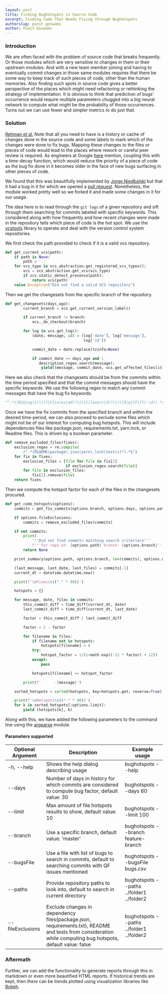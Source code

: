 ```yaml
---
layout: post
title: Finding Bughotspots in Source Code
excerpt: Finding Code That Needs Fixing through Bughotspots
authorslug: punit_goswami
author: Punit Goswami
---
```


### Introduction

We are often faced with the problem of source code that breaks frequently. Or those modules which are very sensitive to changes in them or their upstream modules. And with a new team member joining and having to eventually commit changes in those same modules requires that there be some way to keep track of such pieces of code, other than the human memories. Also finding such spots in source code gives a better perspective of the places which might need refactoring or rethinking the strategy of implementation.
It is obvious to think that prediction of bugs’ occurrence would require multiple parameters chugged into a big neural network to compute what might be the probability of those occurrences. Turns out we can use fewer and simpler metrics to do just that.

### Solution

[Rehman et al.](https://web.archive.org/web/20170706022036id_/http://earlbarr.com/publications/hitmiss.pdf) Note that all you need to have is a history or cache of changes done in the source code and some labels to mark which of the changes were done to fix bugs. Mapping these changes to the files or pieces of code would lead to the places where rework or careful peer review is required. As engineers at Google [here](​​http://google-engtools.blogspot.com/2011/12/bug-prediction-at-google.html) mention, coupling this with a time-decay function, which would reduce the priority of a piece of code as the bug fix done in it becomes older in the face of new bugs surfacing in other pieces of code.

We found that this was beautifully implemented by [Jorge Niedbalski](https://github.com/niedbalski/python-bugspots) but that it had a bug in it for which we opened a [pull request](https://github.com/niedbalski/python-bugspots). Nonetheless, the module worked pretty well so we forked it and made some changes in it for our usage.

The idea here is to read through the `git logs` of a given repository and sift through them searching for commits labeled with specific keywords. This considered along with how frequently and how recent changes were made in the repository tells which piece of code is the hot spot. We use the [vcstools](https://pypi.org/project/vcstools/) library to operate and deal with the version control system repositories.

We first check the path provided to check if it is a valid vcs repository.

```python
def get_current_vcs(path):
    if path is None:
        path = '.'
    for vcs_type in vcs_abstraction.get_registered_vcs_types():
        vcs = vcs_abstraction.get_vcs(vcs_type)
        if vcs.static_detect_presence(path):
            return vcs(path)
    raise Exception("Did not find a valid VCS repository")
```

Then we get the changesets from the specific branch of the repository.

```python
def get_changesets(days_ago):
        current_branch = vcs.get_current_version_label()

        if current_branch != branch:
            vcs._do_checkout(branch)

        for log in vcs.get_log():
            (date, message, id) = (log['date'], log['message'],
                                   log['id'])

            commit_date = date.replace(tzinfo=None)

            if commit_date >= days_ago and \
               description_regex.search(message):
                yield((message, commit_date, vcs.get_affected_files(id)))

```

Here we also check that the changesets should be from the commits within the time period specified and that the commit messages should have the specific keywords. We use the following regex to match any commit messages that have the bug fix keywords.

```python
"^.*([B|b]ug)s?|([f|F]ix(es|ed)?|[c|C]lose(s|d)?)|(([Q|q][F|f])-\d?).*$"
```

Once we have the fix commits from the specified branch and within the desired time-period, we can also proceed to exclude some files which might not be of our interest for computing bug hotspots. This will include dependencies files like package.json, requirements.txt, yarn.lock, or Readme files. This is driven by a boolean parameter.

```python
def remove_excluded_files(fixes):
    exclusion_regex = re.compile(
        r".*(README|package\.json|yarn\.lock|test[s]*).*$")
    for fix in fixes:
        exclusion_files = [file for file in fix[2]
                           if exclusion_regex.search(file)]
        for file in exclusion_files:
            fix[2].remove(file)
    return fixes

```

Then we compute the hotspot factor for each of the files in the changesets procured.

```python
def get_code_hotspots(options):
    commits = get_fix_commits(options.branch, options.days, options.path)

    if options.fileExclusions:
        commits = remove_excluded_files(commits)

    if not commits:
        print(
            '''Did not find commits matching search criteria\n'''
            f'''for repo at: {options.path} branch: {options.branch}''')
        return None

    print_summary(options.path, options.branch, len(commits), options.days)

    (last_message, last_date, last_files) = commits[-1]
    current_dt = datetime.datetime.now()

    print(f'\nFixes\n{("-" * 80)}')

    hotspots = {}

    for message, date, files in commits:
        this_commit_diff = time_diff(current_dt, date)
        last_commit_diff = time_diff(current_dt, last_date)

        factor = this_commit_diff / last_commit_diff

        factor = 1 - factor

        for filename in files:
            if filename not in hotspots:
                hotspots[filename] = 0
            try:
                hotspot_factor = 1/(1+math.exp((-12 * factor) + 12))
            except:
                pass

            hotspots[filename] += hotspot_factor

        print(f'      -{message}')

    sorted_hotspots = sorted(hotspots, key=hotspots.get, reverse=True)

    print(f'\nHotspots\n{("-" * 80)}')
    for k in sorted_hotspots[:options.limit]:
        yield (hotspots[k], k)

```

Along with this, we have added the following parameters to the command line using the [argparse](https://docs.python.org/3/library/argparse.html) module.

#### Parameters supported

| Optional Argument | Description                                                                   | Example usage                         |
|-------------------|-------------------------------------------------------------------------------|---------------------------------------|
| -h, --help        | Shows the help dialog describing usage                                        | bughotspots --help                       |
| --days            | Number of days in history for which commits are considered to compute bug factor, default value: 30                             | bughotspots --days 60                    |
| --limit           | Max amount of file hotspots results to show, default value: 10                              | bughotspots --limit 100                  |
| --branch          | Use a specific branch, default value: 'master'                                | bughotspots --branch feature-branch      |
| --bugsFile        | Use a file with list of bugs to search in commits, default to searching commits with QF issues mentioned                             | bughotspots --bugsFile bugs.csv          |
| --paths           | Provide repository paths to look into, default to search in current directory | bughotspots --paths ../folder1 ../folder2 |
| --fileExclusions           | Exclude changes in dependency files(package.json, requirements.txt),  README and tests from consideration while computing bug hotspots, default value: false | bughotspots --paths ../folder1 ../folder2 |

### Aftermath

Further, we can add the functionality to generate reports through this in markdown or even more beautified HTML reports. If historical trends are kept, then there can be trends plotted using visualization libraries like [Bokeh](https://bokeh.org/).
